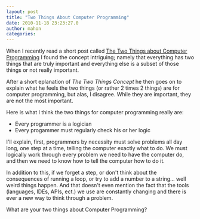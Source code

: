 ```yaml
---
layout: post
title: "Two Things About Computer Programming"
date: 2010-11-18 23:23:27.0
author: mahon
categories: 
---
```

When I recently read a short post called <a href="http://fishbowl.pastiche.org/2007/04/15/the_two_things_about_computer_programming/">The Two Things about Computer Programming</a> I found the concept intriguing; namely that everything has two things that are truly important and everything else is a subset of those things or not really important.

After a short eplanation of <em>The Two Things Concept</em> he then goes on to explain what he feels the two things (or rather 2 times 2 things) are for computer programming, but alas, I disagree. While they are important, they are not the most important.

Here is what I think the two things for computer programming really are:
<ul>
	<li>Every programmer is a logician</li>
	<li>Every progammer must regularly check his or her logic</li>
</ul>

I'll explain, first, programmers by necessity must solve problems all day long, one step at a time, telling the computer exactly what to do. We must logically work through every problem we need to have the computer do, and then we need to know how to tell the computer how to do it.

In addition to this, if we forget a step, or don't think about the consequences of running a loop, or try to add a number to a string... well weird things happen. And that doesn't even mention the fact that the tools (languages, IDEs, APIs, ect.) we use are constantly changing and there is ever a new way to think through a problem.

What are your two things about Computer Programming?